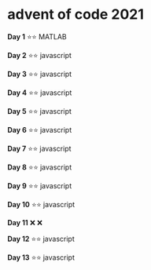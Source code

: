 # advent of code 2021

**Day 1** :star::star: MATLAB

**Day 2** :star::star: javascript

**Day 3** :star::star: javascript

**Day 4** :star::star: javascript

**Day 5** :star::star: javascript

**Day 6** :star::star: javascript

**Day 7** :star::star: javascript

**Day 8** :star::star: javascript

**Day 9** :star::star: javascript

**Day 10** :star::star: javascript

**Day 11** :x: :x:

**Day 12** :star::star: javascript

**Day 13** :star::star: javascript
